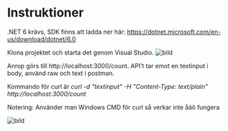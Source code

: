 # Instruktioner
.NET 6 krävs, SDK finns att ladda ner här: https://dotnet.microsoft.com/en-us/download/dotnet/6.0

Klona projektet och starta det genom Visual Studio. 
![bild](https://user-images.githubusercontent.com/71646841/167247744-5231ab28-c2ba-4219-8da4-c2a5125322f2.png)

Anrop görs till http://localhost:3000/count. API't tar emot en textinput i body, använd raw och text i postman.

Kommando för curl är *curl -d "textinput" -H "Content-Type: text/plain" http://localhost:3000/count*

Notering: Använder man Windows CMD för curl så verkar inte åäö fungera

![bild](https://user-images.githubusercontent.com/71646841/167247356-05649977-2aa7-4f63-890e-d253b7686f79.png)


